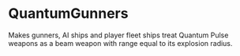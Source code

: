 # QuantumGunners

Makes gunners, AI ships and player fleet ships treat Quantum Pulse weapons as a beam weapon with range equal to its explosion radius.
